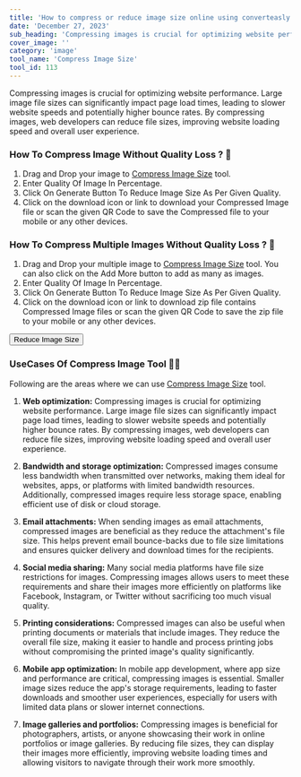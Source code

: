 ```yaml
---
title: 'How to compress or reduce image size online using converteasly ?'
date: 'December 27, 2023'
sub_heading: 'Compressing images is crucial for optimizing website performance. Large image file sizes can significantly impact page load times, leading to slower website speeds'
cover_image: ''
category: 'image'
tool_name: 'Compress Image Size'
tool_id: 113
---
```


Compressing images is crucial for optimizing website performance. Large image file sizes can significantly impact page load times, leading to slower website speeds and potentially higher bounce rates. By compressing images, web developers can reduce file sizes, improving website loading speed and overall user experience.

### How To Compress Image Without Quality Loss ? 🌄

1. Drag and Drop your image to [Compress Image Size](https://www.converteasly.com/uploads/compress-image-size/113) tool.
2. Enter Quality Of Image In Percentage.
3. Click On Generate Button To Reduce Image Size As Per Given Quality.
4. Click on the download icon or link to download your Compressed Image file or scan the given QR Code to save the Compressed file to your mobile or any other devices.

### How To Compress Multiple Images Without Quality Loss ? 🌄

1. Drag and Drop your multiple image to [Compress Image Size](https://www.converteasly.com/uploads/compress-image-size/113) tool.
You can also click on the Add More button to add as many as images.
2. Enter Quality Of Image In Percentage.
3. Click On Generate Button To Reduce Image Size As Per Given Quality.
4. Click on the download icon or link to download zip file contains Compressed Image files or scan the given QR Code to save the zip file to your mobile or any other devices.

<button url='https://www.converteasly.com/uploads/compress-image-size/113'>Reduce Image Size</button>


### UseCases Of Compress Image Tool 🙇‍♀️

Following are the areas where we can use [Compress Image Size](https://www.converteasly.com/uploads/compress-image-size/113) tool.

1. **Web optimization:** Compressing images is crucial for optimizing website performance. Large image file sizes can significantly impact page load times, leading to slower website speeds and potentially higher bounce rates. By compressing images, web developers can reduce file sizes, improving website loading speed and overall user experience.

2. **Bandwidth and storage optimization:** Compressed images consume less bandwidth when transmitted over networks, making them ideal for websites, apps, or platforms with limited bandwidth resources. Additionally, compressed images require less storage space, enabling efficient use of disk or cloud storage.

3. **Email attachments:** When sending images as email attachments, compressed images are beneficial as they reduce the attachment's file size. This helps prevent email bounce-backs due to file size limitations and ensures quicker delivery and download times for the recipients.

4. **Social media sharing:** Many social media platforms have file size restrictions for images. Compressing images allows users to meet these requirements and share their images more efficiently on platforms like Facebook, Instagram, or Twitter without sacrificing too much visual quality.

5. **Printing considerations:** Compressed images can also be useful when printing documents or materials that include images. They reduce the overall file size, making it easier to handle and process printing jobs without compromising the printed image's quality significantly.

6. **Mobile app optimization:** In mobile app development, where app size and performance are critical, compressing images is essential. Smaller image sizes reduce the app's storage requirements, leading to faster downloads and smoother user experiences, especially for users with limited data plans or slower internet connections.

7. **Image galleries and portfolios:** Compressing images is beneficial for photographers, artists, or anyone showcasing their work in online portfolios or image galleries. By reducing file sizes, they can display their images more efficiently, improving website loading times and allowing visitors to navigate through their work more smoothly.
